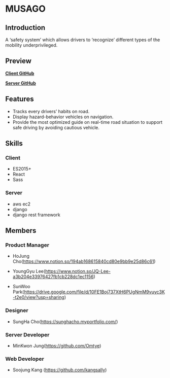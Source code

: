 # MUSAGO



## Introduction

A ‘safety system’ which allows drivers to ‘recognize’ different types of the mobility underprivileged.



## Preview

**[Client GitHub](https://github.com/p-luv/musago_client)**

[**Server GitHub**](https://github.com/p-luv/musago_client)



## Features

- Tracks every drivers’ habits on road.
- Display hazard-behavior vehicles on navigation.
- Provide the most optimized guide on real-time road situation to support safe driving by avoiding cautious vehicle.



## Skills

### Client

- ES2015+
- React
- Sass

### Server

- aws ec2
- django
- django rest framework


## Members

### Product Manager

- HoJung Cho(https://www.notion.so/194ab168615840cd80e9bb9e25d86c61)

- YoungGyu Lee(https://www.notion.so/JQ-Lee-a3b204e33976427fb1cb228dc1ec1156)

- SunWoo Park(https://drive.google.com/file/d/10FE1Boj737XtH6PUgNmM9vuyc3K-t2e0/view?usp=sharing)



### Designer

- SungHa Cho(https://sunghacho.myportfolio.com/)



### Server Developer

- MinKwon Jung(https://github.com/Omtye)



### Web Developer

- Soojung Kang (https://github.com/kangsally)
